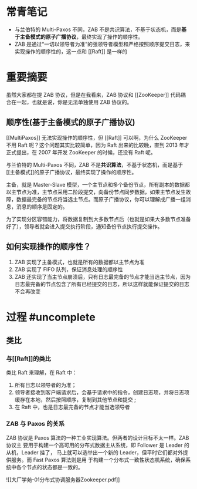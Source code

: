 

# 常青笔记
+ 与兰伯特的 Multi-Paxos 不同，ZAB 不是共识算法，不基于状态机，而是**基于主备模式的原子广播协议**，最终实现了操作的顺序性。
+ ZAB 是通过“一切以领导者为准”的强领导者模型和严格按照顺序提交日志，来实现操作的顺序性的，这一点和 [[Raft]] 是一样的


# 重要摘要
虽然大家都在提 ZAB 协议，但是在我看来，ZAB 协议和 [[ZooKeeper]] 代码耦合在一起，也就是说，你是无法单独使用 ZAB 协议的。


## 顺序性(基于主备模式的原子广播协议)
[[MultiPaxos]] 无法实现操作的顺序性，但 [[Raft]] 可以啊，为什么 ZooKeeper 不用 Raft 呢？这个问题其实比较简单，因为 Raft 出来的比较晚，直到 2013 年才正式提出，在 2007 年开发 ZooKeeper 的时候，还没有 Raft 呢。

与兰伯特的 Multi-Paxos 不同，ZAB 不是**共识算法**，不基于状态机，而是基于[[主备模式]]的原子广播协议，最终实现了操作的顺序性。


主备，就是 Master-Slave 模型，一个主节点和多个备份节点，所有副本的数据都以主节点为准，主节点采用二阶段提交，向备份节点同步数据，如果主节点发生故障，数据最完备的节点将当选主节点。而原子广播协议，你可以理解成广播一组消息，消息的顺序是固定的。

为了实现分区容错能力，将数据复制到大多数节点后（也就是如果大多数节点准备好了），领导者就会进入提交执行阶段，通知备份节点执行提交操作。

## 如何实现操作的顺序性？
1. ZAB 实现了主备模式，也就是所有的数据都以主节点为准
2. ZAB 实现了 FIFO 队列，保证消息处理的顺序性
3. ZAB 还实现了当主节点崩溃后，只有日志最完备的节点才能当选主节点，因为日志最完备的节点包含了所有已经提交的日志，所以这样就能保证提交的日志不会再改变

# 过程 #uncomplete


## 类比

### 与[[Raft]]的类比
类比 Raft 来理解，在 Raft 中：
1. 所有日志以领导者的为准；
2. 领导者接收到客户端请求后，会基于请求中的指令，创建日志项，并将日志项缓存在本地，然后按照顺序，复制到其他节点和提交 ;
3. 在 Raft 中，也是日志最完备的节点才能当选领导者


### ZAB 与 Paxos 的关系

ZAB 协议是 Paxos 算法的一种工业实现算法。但两者的设计目标不太一样。ZAB 协议主 要用于构建一个高可用的分布式数据主从系统，即 Follower 是 Leader 的从机，Leader 挂了， 马上就可以选举出一个新的 Leader，但平时它们都对外提供服务。而 Fast Paxos 算法则是用 于构建一个分布式一致性状态机系统，确保系统中各个节点的状态都是一致的。


![[大厂学苑-01分布式协调服务器Zookeeper.pdf]]